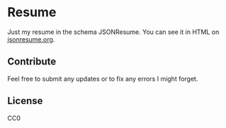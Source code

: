 # Resume

Just my resume in the schema JSONResume. You can see it in HTML on [jsonresume.org](https://registry.jsonresume.org/aloisdg).

## Contribute

Feel free to submit any updates or to fix any errors I might forget.

## License

CC0
